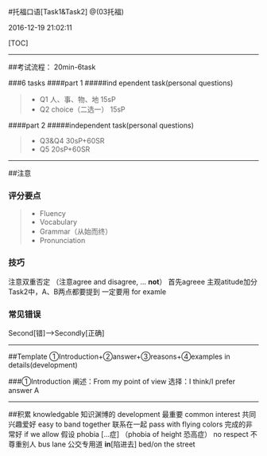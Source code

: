 #托福口语[Task1&Task2]
@(03托福)

2016-12-19 21:02:11

[TOC]

------
##考试流程：
20min-6task

###6 tasks
####part 1
#####ind ependent task(personal questions)
> * Q1    人、事、物、地     15sP
> * Q2    choice（二选一）   15sP

####part 2
#####independent task(personal questions)
> * Q3&Q4 30sP+60SR
> * Q5    20sP+60SR

------
##注意
### 评分要点
> * Fluency
> * Vocabulary
> * Grammar（从始而终）
> * Pronunciation

### 技巧
注意双重否定 （注意agree and disagree, ... __not__）
首先agreee
主观atitude加分
Task2中，A、B两点都要提到
一定要用 for examle

### 常见错误
Second[错]-->Secondly[正确]

------
##Template
①Introduction+②answer+③reasons+④examples in details(development)

###①Introduction
阐述：From my point of view
选择：I think/I prefer answer A

------
##积累
knowledgable 知识渊博的
development 最重要
common interest 共同兴趣爱好
easy to band together 联系在一起
pass with flying colors 完成的非常好
if we allow 假设
phobia [...症] （phobia of height 恐高症）
no respect 不尊重别人
bus lane 公交专用道
__in__[陷进去] bed/on the street
